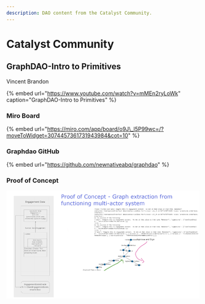 ```yaml
---
description: DAO content from the Catalyst Community.
---
```


# Catalyst Community

## GraphDAO-Intro to Primitives

Vincent Brandon

{% embed url="https://www.youtube.com/watch?v=mMEn2ryLoWk" caption="GraphDAO-Intro to Primitives" %}

### Miro Board

{% embed url="https://miro.com/app/board/o9J\_l5P99wc=/?moveToWidget=3074457361731943984&cot=10" %}

### Graphdao GitHub

{% embed url="https://github.com/newnativeabq/graphdao" %}

### Proof of Concept

![Proof of Concept](../.gitbook/assets/2021-07-28.png)









